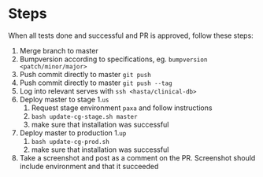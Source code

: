 # Steps

When all tests done and successful and PR is approved, follow these steps:

1. Merge branch to master
1. Bumpversion according to specifications, eg. `bumpversion <patch/minor/major>`
1. Push commit directly to master `git push`
1. Push commit directly to master `git push --tag`
1. Log into relevant serves with `ssh <hasta/clinical-db>`
1. Deploy master to stage
    1.`us`
    1. Request stage environment `paxa` and follow instructions
    1. `bash update-cg-stage.sh master`
    1. make sure that installation was successful
1. Deploy master to production
    1.`up`
    1. `bash update-cg-prod.sh`
    1. make sure that installation was successful
1. Take a screenshot and post as a comment on the PR. Screenshot should include environment and that it succeeded

